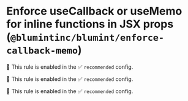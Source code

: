 # Enforce useCallback or useMemo for inline functions in JSX props (`@blumintinc/blumint/enforce-callback-memo`)

💼 This rule is enabled in the ✅ `recommended` config.

<!-- end auto-generated rule header -->

💼 This rule is enabled in the ✅ `recommended` config.

<!-- end auto-generated rule header -->

💼 This rule is enabled in the ✅ `recommended` config.

<!-- end auto-generated rule header -->

